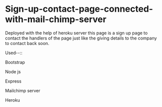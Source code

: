 # Sign-up-contact-page-connected-with-mail-chimp-server

Deployed with the help of heroku server this page is a sign up page to contact the handlers of the page just like the giving details to the company to contact back soon.

Used--::

Bootstrap

Node js

Express

Mailchimp server

Heroku
